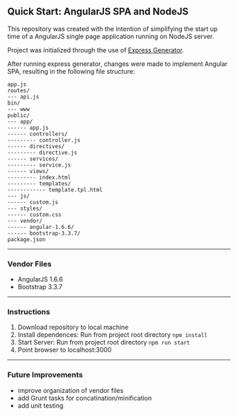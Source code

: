 ## Quick Start: AngularJS SPA and NodeJS

This repository was created with the intention of simplifying the start up time of a AngularJS single page application running on NodeJS server.

Project was initialized through the use of [Express Generator].  

After running express generator, changes were made to implement Angular SPA, resulting in the following file structure:

```
app.js
routes/
--- api.js
bin/
--- www
public/
--- app/
------ app.js
------ controllers/
--------- controller.js
------ directives/
--------- directive.js
------ services/
--------- service.js
------ views/
--------- index.html
--------- templates/
------------ template.tpl.html
--- js/
------ custom.js
--- styles/
------ custom.css
--- vendor/
------ angular-1.6.6/
------ bootstrap-3.3.7/
package.json
```

-----

### Vendor Files
- AngularJS 1.6.6
- Bootstrap 3.3.7

-----

### Instructions
1. Download repository to local machine
2. Install dependences: 
Run from project root directory ```npm install```
3. Start Server: 
Run from project root directory ```npm run start```
4. Point browser to localhost:3000

-----

### Future Improvements
- improve organization of vendor files
- add Grunt tasks for concatination/minification 
- add unit testing




[Express Generator]: https://www.npmjs.com/package/express-generator